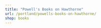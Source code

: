 ```yaml
---
title: "Powell's Books on Hawthorne"
url: /portland/powells-books-on-hawthorne/
shop: books
---
```

